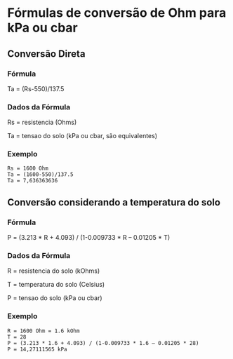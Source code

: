 # Fórmulas de conversão de Ohm para kPa ou cbar

## Conversão Direta

### Fórmula
Ta = (Rs-550)/137.5

### Dados da Fórmula
Rs = resistencia (Ohms)

Ta = tensao do solo (kPa ou cbar, são equivalentes)

### Exemplo
```
Rs = 1600 Ohm
Ta = (1600-550)/137.5
Ta = 7,636363636
```

## Conversão considerando a temperatura do solo

### Fórmula
P = (3.213 * R + 4.093) / (1-0.009733 * R – 0.01205 * T)

### Dados da Fórmula
R = resistencia do solo (kOhms)

T = temperatura do solo (Celsius)

P = tensao do solo (kPa ou cbar)

### Exemplo
```
R = 1600 Ohm = 1.6 kOhm
T = 28
P = (3.213 * 1.6 + 4.093) / (1-0.009733 * 1.6 – 0.01205 * 28)
P = 14,27111565 kPa
```